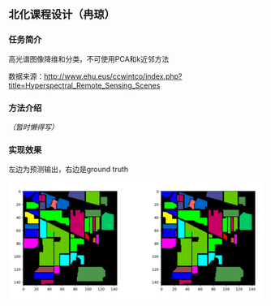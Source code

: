 ##  北化课程设计（冉琼）

### 任务简介

高光谱图像降维和分类，不可使用PCA和k近邻方法

数据来源：http://www.ehu.eus/ccwintco/index.php?title=Hyperspectral_Remote_Sensing_Scenes 

### 方法介绍

*（暂时懒得写）*

### 实现效果

左边为预测输出，右边是ground truth

![result](https://github.com/lipervol/curriculum_design/blob/master/rst.png)